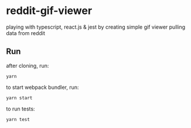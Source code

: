 # reddit-gif-viewer

playing with typescript, react.js & jest by creating simple gif viewer pulling data from reddit

## Run

after cloning, run:
```
yarn
```

to start webpack bundler, run:
```
yarn start
```

to run tests:
```
yarn test
```
